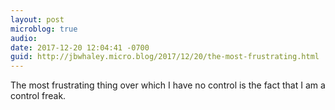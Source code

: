 ```yaml
---
layout: post
microblog: true
audio: 
date: 2017-12-20 12:04:41 -0700
guid: http://jbwhaley.micro.blog/2017/12/20/the-most-frustrating.html
---
```

The most frustrating thing over which I have no control is the fact that I am a control freak.
